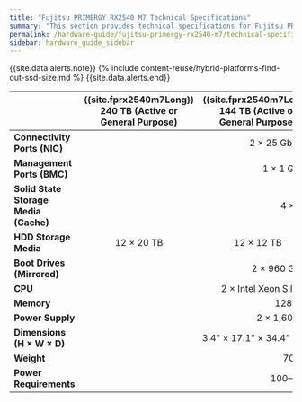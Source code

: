 ```yaml
---
title: "Fujitsu PRIMERGY RX2540 M7 Technical Specifications"
summary: "This section provides technical specifications for Fujitsu PRIMERGY RX2540 M7 node types."
permalink: /hardware-guide/fujitsu-primergy-rx2540-m7/technical-specifications.html
sidebar: hardware_guide_sidebar
---
```


{{site.data.alerts.note}}
{% include content-reuse/hybrid-platforms-find-out-ssd-size.md %}
{{site.data.alerts.end}}

<table cellspacing="0" cellpadding="0">
  <thead>
    <tr>
      <th></th>
      <th><strong>{{site.fprx2540m7Long}} 240 TB (Active or General Purpose)</strong></th>
      <th><strong>{{site.fprx2540m7Long}} 144 TB (Active or General Purpose)</strong></th>
      <th><strong>{{site.fprx2540m7Long}} 96 TB (Active or General Purpose)</strong></th>
      <th><strong>{{site.fprx2540m7Long}} 48 TB (Active or General Purpose)</strong></th>
    </tr>
  </thead>
  <tbody>
    <tr>
      <td><strong>Connectivity Ports (NIC)</strong></td>
      <td colspan="4" style="text-align: center;">2 &#215; 25 GbE (1 &#215; Intel E810 NIC)</td>
    </tr>
    <tr>
      <td><strong>Management Ports (BMC)</strong></td>
      <td colspan="4" style="text-align: center;">1 &#215; 1 GbE Base-T (RJ45)</td>
    </tr>
    <tr>
      <td><strong>Solid State Storage Media (Cache)</strong></td>
      <td colspan="4" style="text-align: center;">4 &#215; 1.6 TB NVMe</td>
    </tr>
    <tr>
      <td><strong>HDD Storage Media</strong></td>
      <td style="text-align: center;">12 &#215; 20 TB</td>      
      <td style="text-align: center;">12 &#215; 12 TB</td>
      <td style="text-align: center;">8 &#215; 12 TB</td>
      <td style="text-align: center;">12 &#215; 4 TB</td>      
    </tr>    
    <tr>
      <td><strong>Boot Drives (Mirrored)</strong></td>
      <td colspan="4" style="text-align: center;">2 &#215; 960 GB M.2 SATA (RAID 1)</td>
    </tr>
    <tr>
      <td><strong>CPU</strong></td>
      <td colspan="4" style="text-align: center;">2 &#215; Intel Xeon Silver 4410Y CPU @ 2.70 GHz</td>
    </tr>
    <tr>
      <td><strong>Memory</strong></td>
      <td colspan="4" style="text-align: center;">128 GB (32 GB &#215; 4)</td>      
    </tr>
    <tr>
      <td><strong>Power Supply</strong></td>
      <td colspan="4" style="text-align: center;">2 &#215; 1,600 W Power Supplies</td>
    </tr>
    <tr>
      <td><strong>Dimensions (H &#215; W &#215; D)</strong></td>
      <td colspan="4" style="text-align: center;">3.4" &#215; 17.1" &#215; 34.4" (8.6 mm &#215; 434 mm &#215; 873.8 mm)</td>
    </tr>
    <tr>
      <td><strong>Weight</strong></td>
      <td colspan="4" style="text-align: center;">70.5 lbs (32 kg)</td>
    </tr>
    <tr>
      <td><strong>Power Requirements</strong></td>
      <td colspan="4" style="text-align: center;">100&ndash;240 V, 50/60 Hz</td>
    </tr>
    <!--
    <tr>
      <td><strong>Typical Power Consumption</strong></td>
      <td>1.55 A @ 240 V<br>(3.39 A @ 110 V)</td>
      <td>1.60 A @ 240 V<br>(3.50 A @ 110 V)</td>
      <td>1.55 A @ 240 V<br>(3.39 A @ 110 V)</td>
      <td>1.60 A @ 240 V<br>(3.35 A @ 110 V)</td>
    </tr>
    <tr>
      <td><strong>Typical Thermal Rating</strong></td>
      <td>373 W (VA)<br>(1273 BTU/hr)</td>
      <td>385 W (VA)<br>(1313 BTU/hr)</td>
      <td>373 W (VA)<br>(1273 BTU/hr)</td>
      <td>385 W (VA)<br>(1313 BTU/hr)</td>
    </tr>
    <tr>
      <td><div><strong>Maximum Power Consumption</strong></div></td>
      <td>1.72 A @ 240 V<br>(3.75 A @ 110 V)</td>
      <td>1.84 A @ 240 V<br>(4.01 A @ 110 V)</td>
      <td>1.84 A @ 240 V<br>(4.01 A @ 110 V)</td>
      <td>1.95 A @ 240 V<br>(4.26 A @ 110 V)</td>
    </tr>
    <tr>
      <td><strong>Maximum Thermal Rating</strong></td>
      <td>413 W (VA)<br>(1409 BTU/hr)</td>
      <td>441 W (VA)<br>(1505 BTU/hr)</td>
      <td>441 W (VA)<br>(1505 BTU/hr)</td>
      <td>469 W (VA)<br>(1600 BTU/hr)</td>
    </tr>
    <tr>
      <td><strong>Operating Temperature</strong></td>
      <td colspan="4" style="text-align: center;">41&deg;F&ndash;95&deg;F (5&deg;C&ndash;35&deg;C)</td>
    </tr>
    <tr>
      <td><strong>Non-Operating Temperature</strong></td>
      <td colspan="4" style="text-align: center;">-40&deg;F&ndash;158&deg;F (-40&deg;C&ndash;70&deg;C)</td>
    </tr>
    <tr>
      <td><strong>Operating Relative Humidity</strong></td>
      <td colspan="4" style="text-align: center;">20%&ndash;85% (non-condensing)</td>
    </tr>
    <tr>
      <td><div><strong>Non-Operating Relative Humidity</strong></div></td>
      <td colspan="4" style="text-align: center;">10%&ndash;95% (non-condensing)</td>
    </tr>
    -->
  </tbody>
</table>

